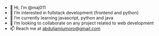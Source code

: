 - 👋 Hi, I’m @maj011
- 👀 I’m interested in fullstack development (frontend and python)
- 🌱 I’m currently learning javascript, python and java
- 💞️ I’m looking to collaborate on any project related to web development
- 📫 Reach me at abduljamiumoro@gmail.com

<!---
maj011/maj011 is a ✨ special ✨ repository because its `README.md` (this file) appears on your GitHub profile.
You can click the Preview link to take a look at your changes.
--->
